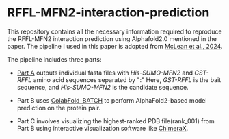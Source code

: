 # RFFL-MFN2-interaction-prediction
This repository contains all the necessary information required to reproduce the RFFL-MFN2 interaction prediction using Alphafold2.0 mentioned in the paper.
The pipeline I used in this paper is adopted from [McLean et al., 2024](https://doi.org/10.1099/mic.0.001473).

The pipeline includes three parts:

- [Part A](https://github.com/adi-jan/RFFL-MFN2-interaction-prediction/blob/main/RFFL_MFN2_Part_A.ipynb)
 outputs individual fasta files with _His-SUMO-MFN2_ and _GST-RFFL_ amino acid sequences separated by ":" Here, _GST-RFFL_ is the bait sequence, and _His-SUMO-MFN2_ is the candidate sequence.  

- Part B uses [ColabFold_BATCH](https://colab.research.google.com/github/sokrypton/ColabFold/blob/main/batch/AlphaFold2_batch.ipynb) to perform AlphaFold2-based model prediction on the protein pair.

- Part C involves visualizing the highest-ranked PDB file(rank_001) from Part B using interactive visualization software like [ChimeraX](https://www.cgl.ucsf.edu/chimerax/).
